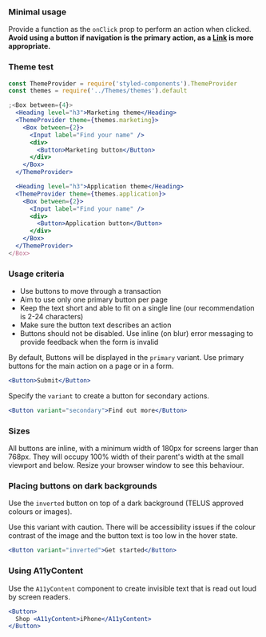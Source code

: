 ### Minimal usage

Provide a function as the `onClick` prop to perform an action when clicked. **Avoid using a button if navigation is the primary action, as a [Link](#link) is more appropriate.**

### Theme test

```jsx
const ThemeProvider = require('styled-components').ThemeProvider
const themes = require('../Themes/themes').default

;<Box between={4}>
  <Heading level="h3">Marketing theme</Heading>
  <ThemeProvider theme={themes.marketing}>
    <Box between={2}>
      <Input label="Find your name" />
      <div>
        <Button>Marketing button</Button>
      </div>
    </Box>
  </ThemeProvider>

  <Heading level="h3">Application theme</Heading>
  <ThemeProvider theme={themes.application}>
    <Box between={2}>
      <Input label="Find your name" />
      <div>
        <Button>Application button</Button>
      </div>
    </Box>
  </ThemeProvider>
</Box>
```

### Usage criteria

- Use buttons to move through a transaction
- Aim to use only one primary button per page
- Keep the text short and able to fit on a single line (our recommendation is 2-24 characters)
- Make sure the button text describes an action
- Buttons should not be disabled. Use inline (on blur) error messaging to provide feedback when the form is invalid

By default, Buttons will be displayed in the `primary` variant. Use primary buttons for the main action on a page or
in a form.

```jsx
<Button>Submit</Button>
```

Specify the `variant` to create a button for secondary actions.

```jsx
<Button variant="secondary">Find out more</Button>
```

### Sizes

All buttons are inline, with a minimum width of 180px for screens larger than 768px. They will occupy 100% width of their
parent's width at the small viewport and below. Resize your browser window to see this behaviour.

### Placing buttons on dark backgrounds

Use the `inverted` button on top of a dark background (TELUS approved colours or images).

Use this variant with caution. There will be accessibility issues if the colour contrast of the image and the button
text is too low in the hover state.

```jsx { "props": { "className": "docs_purple-block" } }
<Button variant="inverted">Get started</Button>
```

### Using A11yContent

Use the `A11yContent` component to create invisible text that is read out loud by screen readers.

```jsx
<Button>
  Shop <A11yContent>iPhone</A11yContent>
</Button>
```
